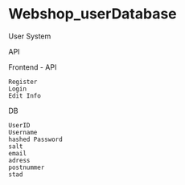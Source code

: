 # Webshop_userDatabase


User System

API

Frontend - API

    Register
    Login
    Edit Info



DB 

	UserID
	Username
	hashed Password
	salt
	email
	adress
	postnummer
	stad

